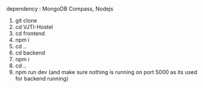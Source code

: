 dependency : MongoDB Compass, Nodejs
1. git clone 
2. cd VJTI-Hostel
3. cd frontend
4. npm i
5. cd ..
6. cd backend
7. npm i
8. cd ..
9. npm run dev (and make sure nothing is running on port 5000 as its used for backend running)
